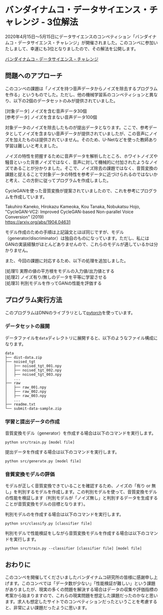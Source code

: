 # バンダイナムコ・データサイエンス・チャレンジ - 3位解法
2020年4月15日〜5月15日にデータサイエンスのコンペティション「バンダイナムコ・データサイエンス・チャレンジ」が開催されました。このコンペに参加いたしまして、幸運にも3位となりましたので、その解法を公開します。

[バンダイナムコ・データサイエンス・チャレンジ](https://athletix.run/challenges/czaMEOxQG)

## 問題へのアプローチ
このコンペの課題は「ノイズを持つ音声データからノイズを除去するプログラムを作る」というものでした。ただし、他の機械学習系のコンペティションと異なり、以下の2個のデータセットのみが提供されていました。

[対象データ] ノイズを含む音声データ30個  
[参考データ] ノイズを含まない音声データ100個

対象データのノイズを除去したものが提出データとなります。ここで、参考データとしてノイズを含まない音声データが提供されていましたが、この音声にノイズを加えたものは提供されていません。そのため、U-Netなどを使った教師あり学習は難しいと考えました。

ノイズの特性を把握するために音声データを解析したところ、ホワイトノイズや騒音といった背景ノイズではなく、音声に対して機械的に付加されたようなノイズであることが分かりました。そこで、ノイズ除去の課題ではなく、音質変換の課題と捉えることで対象データの特性を参考データに近づけられるのではないかと考え、この方針に従ってプログラムを作成しました。

CycleGANを使った音質変換が提案されていましたので、これを参考にプログラムを作成しています。

Takuhiro Kaneko, Hirokazu Kameoka, Kou Tanaka, Nobukatsu Hojo,  
"CycleGAN-VC2: Improved CycleGAN-based Non-parallel Voice Conversion" (2019)  
https://arxiv.org/abs/1904.04631

モデル作成のための手順は上記論文とほぼ同じですが、モデル（generator/discriminator）は独自のものになっています。ただし、私にはGANの実装経験がほとんどありませんので、これらのモデルが適しているかは分かりません。

また、今回の課題に対応するため、以下の処理を追加しました。

[処理1] 実際の値の平方根をモデルの入力値/出力値とする  
[処理2] ノイズ有り/無しのデータを平等に学習させる  
[処理3] 判別モデルを作ってGANの性能を評価する

## プログラム実行方法

このプログラムはDNNのライブラリとして[pytorch](https://pytorch.org)を使っています。

### データセットの展開
データファイルを`data`ディレクトリに展開すると、以下のようなファイル構成になります。

```
data
├── dist-data.zip
├── noised_tgt
│   ├── noised_tgt_001.npy
│   ├── noised_tgt_002.npy
│   ├── noised_tgt_003.npy
│   ...
├── raw
│   ├── raw_001.npy
│   ├── raw_002.npy
│   ├── raw_003.npy
│   ...
├── readme.txt
└── submit-data-sample.zip
```

### 学習と提出データの作成

音質変換モデル（generator）を作成する場合は以下のコマンドを実行します。

```
python src/train.py [model file]
```

提出データを作成する場合は以下のコマンドを実行します。

```
python src/generate.py [model file]
```

### 音質変換モデルの評価

モデルが正しく音質変換できていることを確認するため、ノイズの「有り or 無し」を判別するモデルを作成します。この判別モデルを使って、音質変換モデルの性能を検証します（判別モデルが「ノイズ無し」と判別するデータを生成することが音質変換モデルの目標となります）。

判別モデルのを作成する場合は以下のコマンドを実行します。

```
python src/classify.py [classifier file]
```

判別モデルで性能検証をしながら音質変換モデルを作成する場合は以下のコマンドを実行します。

```
python src/train.py --classifier [classifier file] [model file]
```

## おわりに
このコンペを開催してくださいましたバンダイナムコ研究所の皆様に感謝申し上げます。このコンペでは「データ数が少ない」「性能検証が難しい」という課題がありましたが、現実の多くの問題を解決する場合はデータの収集や評価指標の考案から始まりますので、これらの現実問題を想定した課題だったのかなと思います。求人も想定したサイトでのコンペティションだったということを考慮すると、非常によい課題だったように思います。
